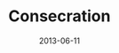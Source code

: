 ---
layout: media
category: media
series: "GoodSex"
title: "Consecration"
date: 2013-06-11
description: "We'll be talking about God's redemptive plan for sex.
(This message contains adult content.)"
video: "https://s3.amazonaws.com/crossroadsvideomessages/goodsex_04.mp4"
video-poster: "https://www.crossroads.net/uploadedfiles/goodsex_04_still.jpg"
---
